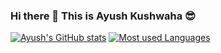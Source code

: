 ### Hi there 👋 This is Ayush Kushwaha 😎
[![Ayush's GitHub stats](https://github-readme-stats.vercel.app/api?username=ayushkx&show_icons=true&theme=dark&count_private=true)](https://github.com/ayushkx/github-readme-stats)
[![Most used Languages](https://github-readme-stats.vercel.app/api/top-langs/?username=ayushkx&theme=radical)](https://github.com/ayushkx/github-readme-stats) 

<!--
**ayushkx/ayushkx** is a ✨ _special_ ✨ repository because its `README.md` (this file) appears on your GitHub profile.

Here are some ideas to get you started:

- 🔭 I’m currently working on ...
- 🌱 I’m currently learning ...
- 👯 I’m looking to collaborate on ...
- 🤔 I’m looking for help with ...
- 💬 Ask me about ...
- 📫 How to reach me: ...
- 😄 Pronouns: ...
- ⚡ Fun fact: ...
-->
